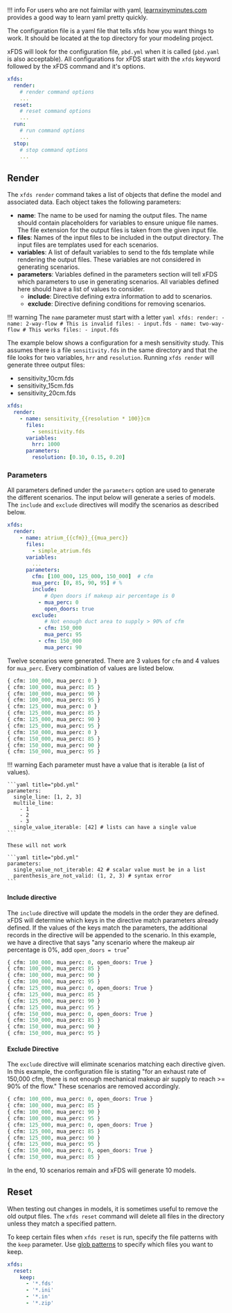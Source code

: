 !!! info
    For users who are not faimilar with yaml, [learnxinyminutes.com](https://learnxinyminutes.com/docs/yaml/) provides a good way to learn yaml pretty quickly.

The configuration file is a yaml file that tells xfds how you want things to work. It should be located at the top directory for your modeling project.

xFDS will look for the configuration file, `pbd.yml` when it is called (`pbd.yaml` is also acceptable). All configurations for xFDS start with the `xfds` keyword followed by the xFDS command and it's options.

```yaml title="/path/to/project/pbd.yml"
xfds:
  render:
    # render command options
    ...
  reset:
    # reset command options
    ...
  run:
    # run command options
    ...
  stop:
    # stop command options
    ...
```

## Render

The `xfds render` command takes a list of objects that define the model and associated data. Each object takes the following parameters:

- **name**: The name to be used for naming the output files. The name should contain placeholders for variables to ensure unique file names. The file extension for the output files is taken from the given input file.
- **files**: Names of the input files to be included in the output directory. The input files are templates used for each scenarios.
- **variables**: A list of default variables to send to the fds template while rendering the output files. These variables are not considered in generating scenarios.
- **parameters**: Variables defined in the parameters section will tell xFDS which parameters to use in generating scenarios. All variables defined here should have a list of values to consider.
    - **include**: Directive defining extra information to add to scenarios.
    - **exclude**: Directive defining conditions for removing scenarios.

!!! warning
    The `name` parameter must start with a letter
    ```yaml
    xfds:
      render:
        - name: 2-way-flow # This is invalid
          files:
            - input.fds
        - name: two-way-flow # This works
          files:
            - input.fds
    ```

The example below shows a configuration for a mesh sensitivity study. This assumes there is a file `sensitivity.fds` in the same directory and that the file looks for two variables, `hrr` and `resolution`. Running `xfds render` will generate three output files:

* sensitivity_10cm.fds
* sensitivity_15cm.fds
* sensitivity_20cm.fds

```yaml title="pbd.yml"
xfds:
  render:
    - name: sensitivity_{{resolution * 100}}cm
      files:
        - sensitivity.fds
      variables:
        hrr: 1000
      parameters:
        resolution: [0.10, 0.15, 0.20]
```

### Parameters

All parameters defined under the `parameters` option are used to generate the different scenarios. The input below will generate a series of models. The `include` and `exclude` directives will modify the scenarios as described below.

```yaml title="examples/simple_atrium/pbd.yml"
xfds:
  render:
    - name: atrium_{{cfm}}_{{mua_perc}}
      files:
        - simple_atrium.fds
      variables:
        ...
      parameters:
        cfm: [100_000, 125_000, 150_000]  # cfm
        mua_perc: [0, 85, 90, 95] # %
        include:
            # Open doors if makeup air percentage is 0
          - mua_perc: 0
            open_doors: true
        exclude:
            # Not enough duct area to supply > 90% of cfm
          - cfm: 150_000
            mua_perc: 95
          - cfm: 150_000
            mua_perc: 90
```

Twelve scenarios were generated. There are 3 values for `cfm` and 4 values for `mua_perc`. Every combination of values are listed below.

```python title="Initial Scenarios"
{ cfm: 100_000, mua_perc: 0 }
{ cfm: 100_000, mua_perc: 85 }
{ cfm: 100_000, mua_perc: 90 }
{ cfm: 100_000, mua_perc: 95 }
{ cfm: 125_000, mua_perc: 0 }
{ cfm: 125_000, mua_perc: 85 }
{ cfm: 125_000, mua_perc: 90 }
{ cfm: 125_000, mua_perc: 95 }
{ cfm: 150_000, mua_perc: 0 }
{ cfm: 150_000, mua_perc: 85 }
{ cfm: 150_000, mua_perc: 90 }
{ cfm: 150_000, mua_perc: 95 }
```

!!! warning
    Each parameter must have a value that is iterable (a list of values).

    ```yaml title="pbd.yml"
    parameters:
      single_line: [1, 2, 3]
      multile_line:
        - 1
        - 2
        - 3
      single_value_iterable: [42] # lists can have a single value
    ```

    These will not work

    ```yaml title="pbd.yml"
    parameters:
      single_value_not_iterable: 42 # scalar value must be in a list
      parenthesis_are_not_valid: (1, 2, 3) # syntax error
    ```

#### Include directive

The `include` directive will update the models in the order they are defined. xFDS will determine which keys in the directive match parameters already defined. If the values of the keys match the parameters, the additional records in the directive will be appended to the scenario. In this example, we have a directive that says "any scenario where the makeup air percentage is 0%, add `open_doors = true`"

```python title="Scenarios after Include"
{ cfm: 100_000, mua_perc: 0, open_doors: True }
{ cfm: 100_000, mua_perc: 85 }
{ cfm: 100_000, mua_perc: 90 }
{ cfm: 100_000, mua_perc: 95 }
{ cfm: 125_000, mua_perc: 0, open_doors: True }
{ cfm: 125_000, mua_perc: 85 }
{ cfm: 125_000, mua_perc: 90 }
{ cfm: 125_000, mua_perc: 95 }
{ cfm: 150_000, mua_perc: 0, open_doors: True }
{ cfm: 150_000, mua_perc: 85 }
{ cfm: 150_000, mua_perc: 90 }
{ cfm: 150_000, mua_perc: 95 }
```

#### Exclude Directive

The `exclude` directive will eliminate scenarios matching each directive given. In this example, the configuration file is stating "for an exhaust rate of 150,000 cfm, there is not enough mechanical makeup air supply to reach >= 90% of the flow." These scenarios are removed accordingly.

```python title="Scenarios after Exclude"
{ cfm: 100_000, mua_perc: 0, open_doors: True }
{ cfm: 100_000, mua_perc: 85 }
{ cfm: 100_000, mua_perc: 90 }
{ cfm: 100_000, mua_perc: 95 }
{ cfm: 125_000, mua_perc: 0, open_doors: True }
{ cfm: 125_000, mua_perc: 85 }
{ cfm: 125_000, mua_perc: 90 }
{ cfm: 125_000, mua_perc: 95 }
{ cfm: 150_000, mua_perc: 0, open_doors: True }
{ cfm: 150_000, mua_perc: 85 }
```

In the end, 10 scenarios remain and xFDS will generate 10 models.

## Reset

When testing out changes in models, it is sometimes useful to remove the old output files. The `xfds reset` command will delete all files in the directory unless they match a specified pattern.

To keep certain files when `xfds reset` is run, specify the file patterns with the `keep` parameter. Use [glob patterns](https://en.wikipedia.org/wiki/Glob_(programming)) to specify which files you want to keep.

```yaml title="pbd.yml"
xfds:
  reset:
    keep:
      - '*.fds'
      - '*.ini'
      - '*.in'
      - '*.zip'
```
